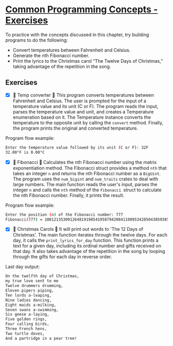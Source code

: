 # [Common Programming Concepts - Exercises](https://doc.rust-lang.org/nightly/book/ch03-05-control-flow.html#summary)

To practice with the concepts discussed in this chapter, try building programs to do the following:
- Convert temperatures between Fahrenheit and Celsius.
- Generate the nth Fibonacci number.
- Print the lyrics to the Christmas carol “The Twelve Days of Christmas,” taking advantage of the repetition in the song.

## Exercises
- [x] 🥶 Temp converter 🥵
This program converts temperatures between Fahrenheit and Celsius. The user is prompted for the input of a temperature value and its unit (C or F). The program reads the input, parses the temperature value and unit, and creates a Temperature enumeration based on it. The Temperature instance converts the temperature to the opposite unit by calling the `convert` method. Finally, the program prints the original and converted temperature.

Program flow example:
```bash
Enter the temperature value followed by its unit (C or F): 32F
32.00°F is 0.00°C
```

- [x] 🔢 Fibonacci 🔢
Calculates the nth Fibonacci number using the matrix exponentiation method. The Fibonacci struct provides a method `nth` that takes an integer `n` and returns the nth Fibonacci number as a `BigUint`. The program uses the `num_bigint` and `num_traits` crates to deal with large numbers. The main function reads the user's input, parses the integer `n` and calls the `nth` method of the `Fibonacci `struct to calculate the nth Fibonacci number. Finally, it prints the result.

Program flow example:
```bash
Enter the position (n) of the Fibonacci number: 777
Fibonacci(777) = 1081213530912648191985419587942084110095342850438593857649766278346130479286685742885693301250359913460718567974798268702550329302771992851392180275594318434818082
```

- [x] 🎄 Christmas Carols 🎄
It will print out words to 'The 12 Days of Christmas'. The main function iterates through the twelve days. For each day, it calls the `print_lyrics_for_day` function. This function prints a text for a given day, including its ordinal number and gifts received on that day. It also takes advantage of the repetition in the song by looping through the gifts for each day in reverse order.

Last day output:
```bash
On the twelfth day of Christmas,
my true love sent to me
Twelve drummers drumming,
Eleven pipers piping,
Ten lords a-leaping,
Nine ladies dancing,
Eight maids a-milking,
Seven swans a-swimming,
Six geese a-laying,
Five golden rings,
Four calling birds,
Three French hens,
Two turtle doves,
And a partridge in a pear tree!
```